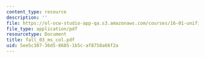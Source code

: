 ```yaml
---
content_type: resource
description: ''
file: https://ol-ocw-studio-app-qa.s3.amazonaws.com/courses/16-01-unified-engineering-i-ii-iii-iv-fall-2005-spring-2006/5ee5c30736d586851b5caf8758a66f2a_fall_03_ms_col.pdf
file_type: application/pdf
resourcetype: Document
title: fall_03_ms_col.pdf
uid: 5ee5c307-36d5-8685-1b5c-af8758a66f2a
---
```

